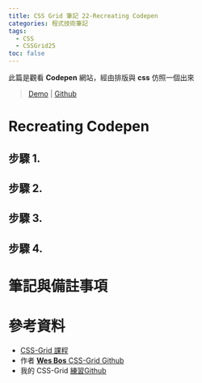 ```yaml
---
title: CSS Grid 筆記 22-Recreating Codepen
categories: 程式技術筆記
tags:
  - CSS
  - CSSGrid25
toc: false
---
```


此篇是觀看 **Codepen** 網站，經由排版與 **css** 仿照一個出來<!-- more -->

> [Demo](https://shunnien.github.io/css-grid25day/day_22/index.html) | [Github](https://github.com/shunnien/css-grid25day)

# Recreating Codepen

## 步驟 1.

## 步驟 2.

## 步驟 3.

## 步驟 4.


# 筆記與備註事項


# 參考資料

- [CSS-Grid 課程](https://cssgrid.io/)
- 作者 [**Wes Bos** CSS-Grid Github](https://github.com/wesbos/css-grid)
- 我的 CSS-Grid [練習Github](https://github.com/shunnien/css-grid25day)

[1]: https://shunnien.github.io